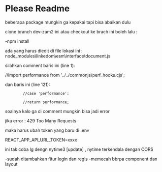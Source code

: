 # Please Readme

beberapa package mungkin ga kepakai tapi bisa abaikan dulu

clone branch dev-zam2 ini atau checkout ke brach ini boleh lalu :

-npm install

ada yang harus diedit di file lokasi ini : node_modules\linkedom\esm\interface\document.js

silahkan comment baris ini (line 1):

//import performance from '../../commonjs/perf_hooks.cjs';

dan baris ini (line 121): 
           
            //case 'performance':
            
            //return performance;

soalnya kalo ga di comment mungkin bisa jadi error 

 jika error : 429 Too Many Requests

maka harus ubah token yang baru di .env 

REACT_APP_API_URL_TOKEN=xxxx

ini tak coba lg dengn nytime3 [update] , nytime terkendala dengan CORS

-sudah ditambahkan fitur login dan regis
-memecah bbrpa component dan layout